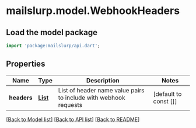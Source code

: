 # mailslurp.model.WebhookHeaders

## Load the model package
```dart
import 'package:mailslurp/api.dart';
```

## Properties
Name | Type | Description | Notes
------------ | ------------- | ------------- | -------------
**headers** | [**List<WebhookHeaderNameValue>**](WebhookHeaderNameValue) | List of header name value pairs to include with webhook requests | [default to const []]

[[Back to Model list]](../README#documentation-for-models) [[Back to API list]](../README#documentation-for-api-endpoints) [[Back to README]](../README)



